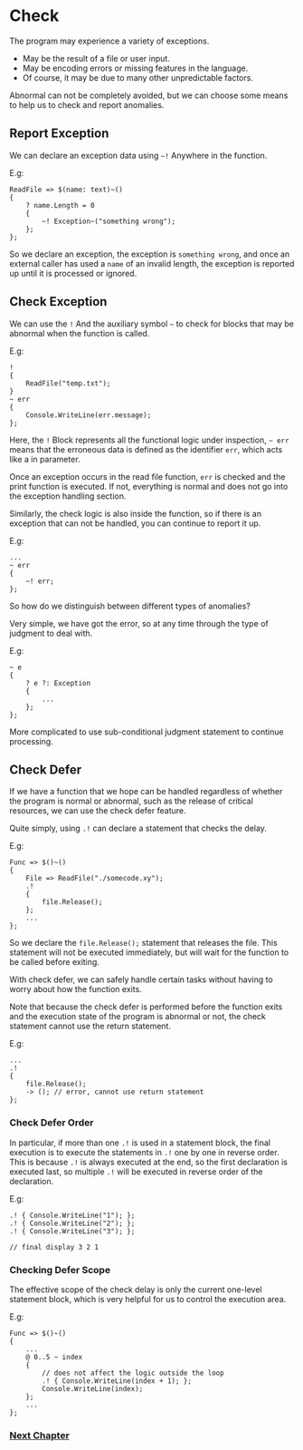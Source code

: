# Check
The program may experience a variety of exceptions.

- May be the result of a file or user input.
- May be encoding errors or missing features in the language.
- Of course, it may be due to many other unpredictable factors.

Abnormal can not be completely avoided, but we can choose some means to help us to check and report anomalies.

## Report Exception
We can declare an exception data using `~!` Anywhere in the function.

E.g:
```
ReadFile => $(name: text)~()
{
    ? name.Length = 0
    {
        ~! Exception~("something wrong");
    };
};
```
So we declare an exception, the exception is `something wrong`, and once an external caller has used a `name` of an invalid length, the exception is reported up until it is processed or ignored.
## Check Exception
We can use the `!` And the auxiliary symbol `~` to check for blocks that may be abnormal when the function is called.

E.g:
```
!
{
    ReadFile("temp.txt");
}
~ err
{
    Console.WriteLine(err.message);
};
```
Here, the `!` Block represents all the functional logic under inspection, `~ err` means that the erroneous data is defined as the identifier `err`, which acts like a in parameter.

Once an exception occurs in the read file function, `err` is checked and the print function is executed. If not, everything is normal and does not go into the exception handling section.

Similarly, the check logic is also inside the function, so if there is an exception that can not be handled, you can continue to report it up.

E.g:
```
...
~ err
{
    ~! err;
};
```
So how do we distinguish between different types of anomalies?

Very simple, we have got the error, so at any time through the type of judgment to deal with.

E.g:
```
~ e
{
    ? e ?: Exception
    {
        ...
    };
};
```
More complicated to use sub-conditional judgment statement to continue processing.

## Check Defer
If we have a function that we hope can be handled regardless of whether the program is normal or abnormal, such as the release of critical resources, we can use the check defer feature.

Quite simply, using `.!` can declare a statement that checks the delay.

E.g:
```
Func => $()~()
{
    File => ReadFile("./somecode.xy");
    .!
    {
        file.Release();
    };
    ...
};
```
So we declare the `file.Release();` statement that releases the file. This statement will not be executed immediately, but will wait for the function to be called before exiting.

With check defer, we can safely handle certain tasks without having to worry about how the function exits.

Note that because the check defer is performed before the function exits and the execution state of the program is abnormal or not, the check statement cannot use the return statement.

E.g:
```
...
.!
{
    file.Release();
    -> (); // error, cannot use return statement
};
```

### Check Defer Order
In particular, if more than one `.!` is used in a statement block, the final execution is to execute the statements in `.!` one by one in reverse order. This is because `.!` is always executed at the end, so the first declaration is executed last, so multiple `.!` will be executed in reverse order of the declaration.

E.g:
```
.! { Console.WriteLine("1"); };
.! { Console.WriteLine("2"); };
.! { Console.WriteLine("3"); };

// final display 3 2 1
```

### Checking Defer Scope
The effective scope of the check delay is only the current one-level statement block, which is very helpful for us to control the execution area.

E.g:
```
Func => $()~()
{
    ...
    @ 0..5 ~ index
    {
        // does not affect the logic outside the loop
        .! { Console.WriteLine(index + 1); };
        Console.WriteLine(index);
    };
    ...
};
```

### [Next Chapter](asynchronous.md)
